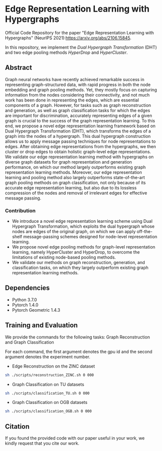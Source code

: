 # Edge Representation Learning with Hypergraphs

Official Code Repository for the paper "Edge Representation Learning with Hypergraphs" (NeurIPS 2021):https://arxiv.org/abs/2106.15845.

In this repository, we implement the *Dual Hypergraph Transformation* (DHT) and two edge pooling methods *HyperDrop* and *HyperCluster*.

## Abstract

Graph neural networks have recently achieved remarkable success in representing graph-structured data, with rapid progress in both the node embedding and graph pooling methods. Yet, they mostly focus on capturing information from the nodes considering their connectivity, and not much work has been done in representing the edges, which are essential components of a graph. However, for tasks such as graph reconstruction and generation, as well as graph classification tasks for which the edges are important for discrimination, accurately representing edges of a given graph is crucial to the success of the graph representation learning. To this end, we propose a novel edge representation learning framework based on Dual Hypergraph Transformation (DHT), which transforms the edges of a graph into the nodes of a hypergraph. This dual hypergraph construction allows us to apply message passing techniques for node representations to edges. After obtaining edge representations from the hypergraphs, we then cluster or drop edges to obtain holistic graph-level edge representations. We validate our edge representation learning method with hypergraphs on diverse graph datasets for graph representation and generation performance, on which our method largely outperforms existing graph representation learning methods. Moreover, our edge representation learning and pooling method also largely outperforms state-of-the-art graph pooling methods on graph classification, not only because of its accurate edge representation learning, but also due to its lossless compression of the nodes and removal of irrelevant edges for effective message passing.

### Contribution

+ We introduce a novel edge representation learning scheme using Dual Hypergraph Transformation, which exploits the dual hypergraph whose nodes are edges of the original graph, on which we can apply off-the-shelf message-passing schemes designed for node-level representation learning.
+ We propose novel edge pooling methods for graph-level representation learning, namely HyperCluster and HyperDrop, to overcome the limitations of existing node-based pooling methods.
+ We validate our methods on graph reconstruction, generation, and classification tasks, on which they largely outperform existing graph representation learning methods.


## Dependencies

+ Python 3.7.0
+ Pytorch 1.4.0
+ Pytorch Geometric 1.4.3

## Training and Evaluation

We provide the commands for the following tasks: Graph Reconstruction and Graph Classification

For each command, the first argument denotes the gpu id and the second argument denotes the experiment number.

+ Edge Reconstruction on the ZINC dataset

```sh
sh ./scripts/reconstruction_ZINC.sh 0 000
```

+ Graph Classification on TU datasets

```sh
sh ./scripts/classification_TU.sh 0 000
```

+ Graph Classification on OGB datasets

```sh
sh ./scripts/classification_OGB.sh 0 000
```

## Citation

If you found the provided code with our paper useful in your work, we kindly request that you cite our work.